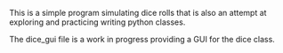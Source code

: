 This is a simple program simulating dice rolls that is also an attempt at exploring and practicing writing python classes.


The dice_gui file is a work in progress providing a GUI for the dice class.